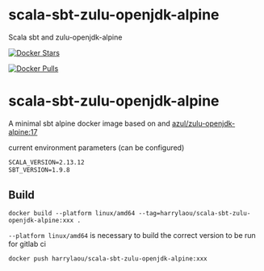 # scala-sbt-zulu-openjdk-alpine
Scala sbt and zulu-openjdk-alpine


[![Docker Stars](https://img.shields.io/docker/stars/harrylaou/scala-sbt-zulu-openjdk-alpine.svg?style=flat-square)](https://hub.docker.com/r/harrylaou/scala-sbt-zulu-openjdk-alpine/)

[![Docker Pulls](https://img.shields.io/docker/pulls/harrylaou/scala-sbt-zulu-openjdk-alpine.svg?style=flat-square)](https://hub.docker.com/r/harrylaou/scala-sbt-zulu-openjdk-alpine/)

# scala-sbt-zulu-openjdk-alpine

A minimal sbt alpine docker image based on  and [azul/zulu-openjdk-alpine:17](https://hub.docker.com/r/azul/zulu-openjdk-alpine/tags?page=1&name=11)

current environment parameters (can be configured)

```dockerfile
SCALA_VERSION=2.13.12
SBT_VERSION=1.9.8
```



## Build 

```shell
docker build --platform linux/amd64 --tag=harrylaou/scala-sbt-zulu-openjdk-alpine:xxx .
```

`--platform linux/amd64` is necessary to build the correct version to be run for gitlab ci

```shell
docker push harrylaou/scala-sbt-zulu-openjdk-alpine:xxx
```





